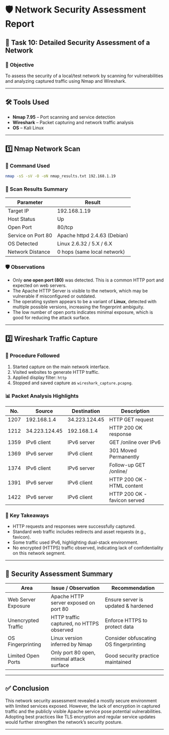 # 🛡️ Network Security Assessment Report

## 📌 Task 10: Detailed Security Assessment of a Network

### 🎯 Objective
To assess the security of a local/test network by scanning for vulnerabilities and analyzing captured traffic using Nmap and Wireshark.

---

## 🛠 Tools Used

- **Nmap 7.95** – Port scanning and service detection
- **Wireshark** – Packet capturing and network traffic analysis
- **OS** – Kali Linux

---

## 1️⃣ Nmap Network Scan

### 🔧 Command Used
```bash
nmap -sS -sV -O -oN nmap_results.txt 192.168.1.19
```

### 🧾 Scan Results Summary

| Parameter             | Result                          |
|-----------------------|----------------------------------|
| Target IP             | 192.168.1.19                     |
| Host Status           | Up                               |
| Open Port             | 80/tcp                           |
| Service on Port 80    | Apache httpd 2.4.63 (Debian)     |
| OS Detected           | Linux 2.6.32 / 5.X / 6.X          |
| Network Distance      | 0 hops (same local network)      |

### 🛡️ Observations

- Only **one open port (80)** was detected. This is a common HTTP port and expected on web servers.
- The Apache HTTP Server is visible to the network, which may be vulnerable if misconfigured or outdated.
- The operating system appears to be a variant of **Linux**, detected with multiple possible versions, increasing the fingerprint ambiguity.
- The low number of open ports indicates minimal exposure, which is good for reducing the attack surface.

---

## 2️⃣ Wireshark Traffic Capture

### 🧪 Procedure Followed

1. Started capture on the main network interface.
2. Visited websites to generate HTTP traffic.
3. Applied display filter: `http`
4. Stopped and saved capture as `wireshark_capture.pcapng`.

### 📊 Packet Analysis Highlights

| No.  | Source        | Destination     | Description                                |
|------|---------------|------------------|--------------------------------------------|
| 1207 | 192.168.1.4   | 34.223.124.45    | HTTP GET request                           |
| 1212 | 34.223.124.45 | 192.168.1.4      | HTTP 200 OK response                       |
| 1359 | IPv6 client   | IPv6 server      | GET /online over IPv6                      |
| 1369 | IPv6 server   | IPv6 client      | 301 Moved Permanently                       |
| 1374 | IPv6 client   | IPv6 server      | Follow-up GET /online/                     |
| 1391 | IPv6 server   | IPv6 client      | HTTP 200 OK - HTML content                 |
| 1422 | IPv6 server   | IPv6 client      | HTTP 200 OK - favicon served               |

### 🧠 Key Takeaways

- HTTP requests and responses were successfully captured.
- Standard web traffic includes redirects and asset requests (e.g., favicon).
- Some traffic used IPv6, highlighting dual-stack environment.
- No encrypted (HTTPS) traffic observed, indicating lack of confidentiality on this network segment.

---

## 🔐 Security Assessment Summary

| Area                  | Issue / Observation                             | Recommendation                         |
|-----------------------|--------------------------------------------------|-----------------------------------------|
| Web Server Exposure   | Apache HTTP server exposed on port 80           | Ensure server is updated & hardened     |
| Unencrypted Traffic   | HTTP traffic captured, no HTTPS observed        | Enforce HTTPS to protect data           |
| OS Fingerprinting     | Linux version inferred by Nmap                  | Consider obfuscating OS fingerprinting  |
| Limited Open Ports    | Only port 80 open, minimal attack surface       | Good security practice maintained       |

---

## ✅ Conclusion

This network security assessment revealed a mostly secure environment with limited services exposed. However, the lack of encryption in captured traffic and the publicly visible Apache service pose potential vulnerabilities. Adopting best practices like TLS encryption and regular service updates would further strengthen the network’s security posture.

---
